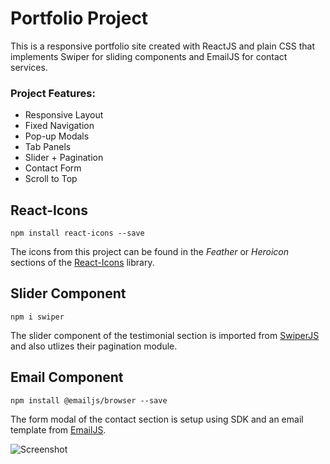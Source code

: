 # Portfolio Project
This is a responsive portfolio site created with ReactJS and plain CSS that implements Swiper for sliding components and EmailJS for contact services.

### Project Features:
- Responsive Layout
- Fixed Navigation
- Pop-up Modals
- Tab Panels
- Slider + Pagination
- Contact Form
- Scroll to Top


## React-Icons
`npm install react-icons --save`

The icons from this project can be found in the *Feather* or *Heroicon* sections of the [React-Icons](https://react-icons.github.io/react-icons/) library. 


## Slider Component
`npm i swiper`

The slider component of the testimonial section is imported from [SwiperJS](https://swiperjs.com/react) and also utlizes their pagination module.



## Email Component
`npm install @emailjs/browser --save`

The form modal of the contact section is setup using SDK and an email template from [EmailJS](https://www.emailjs.com/docs/examples/reactjs/).

![Screenshot](./src/assets/emailjs.png)


